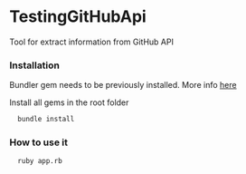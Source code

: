 # TestingGitHubApi
Tool for extract information from GitHub API

### Installation

Bundler gem needs to be previously installed. More info [here](https://github.com/bundler/bundler)

Install all gems in the root folder


```sh
  bundle install
```

### How to use it


```sh
  ruby app.rb
```